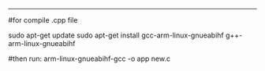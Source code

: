  -------------------------------------------------------------------------------------
#for compile .cpp file

sudo apt-get update
sudo apt-get install gcc-arm-linux-gnueabihf g++-arm-linux-gnueabihf

#then run:
arm-linux-gnueabihf-gcc -o app new.c
